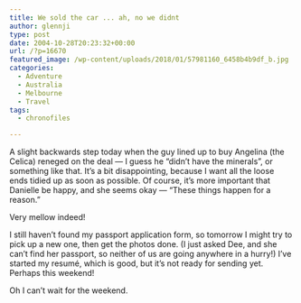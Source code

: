 ```yaml
---
title: We sold the car ... ah, no we didnt
author: glennji
type: post
date: 2004-10-28T20:23:32+00:00
url: /?p=16670
featured_image: /wp-content/uploads/2018/01/57981160_6458b4b9df_b.jpg
categories:
  - Adventure
  - Australia
  - Melbourne
  - Travel
tags:
  - chronofiles

---
```

A slight backwards step today when the guy lined up to buy Angelina (the Celica) reneged on the deal &#8212; I guess he &#8220;didn&#8217;t have the minerals&#8221;, or something like that. It&#8217;s a bit disappointing, because I want all the loose ends tidied up as soon as possible. Of course, it&#8217;s more important that Danielle be happy, and she seems okay &#8212; &#8220;These things happen for a reason.&#8221;
  
Very mellow indeed!
  
I still haven&#8217;t found my passport application form, so tomorrow I might try to pick up a new one, then get the photos done. (I just asked Dee, and she can&#8217;t find her passport, so neither of us are going anywhere in a hurry!) I&#8217;ve started my resumé, which is good, but it&#8217;s not ready for sending yet. Perhaps this weekend!
  
Oh I can&#8217;t wait for the weekend.

